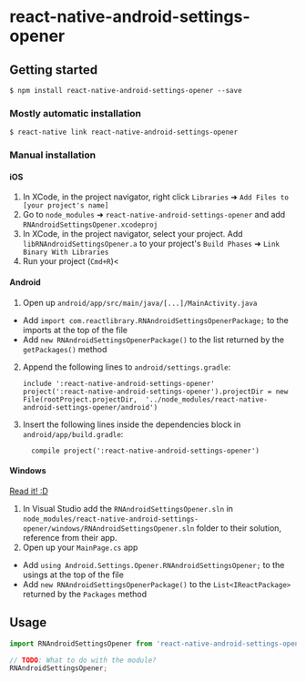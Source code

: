 
# react-native-android-settings-opener

## Getting started

`$ npm install react-native-android-settings-opener --save`

### Mostly automatic installation

`$ react-native link react-native-android-settings-opener`

### Manual installation


#### iOS

1. In XCode, in the project navigator, right click `Libraries` ➜ `Add Files to [your project's name]`
2. Go to `node_modules` ➜ `react-native-android-settings-opener` and add `RNAndroidSettingsOpener.xcodeproj`
3. In XCode, in the project navigator, select your project. Add `libRNAndroidSettingsOpener.a` to your project's `Build Phases` ➜ `Link Binary With Libraries`
4. Run your project (`Cmd+R`)<

#### Android

1. Open up `android/app/src/main/java/[...]/MainActivity.java`
  - Add `import com.reactlibrary.RNAndroidSettingsOpenerPackage;` to the imports at the top of the file
  - Add `new RNAndroidSettingsOpenerPackage()` to the list returned by the `getPackages()` method
2. Append the following lines to `android/settings.gradle`:
  	```
  	include ':react-native-android-settings-opener'
  	project(':react-native-android-settings-opener').projectDir = new File(rootProject.projectDir, 	'../node_modules/react-native-android-settings-opener/android')
  	```
3. Insert the following lines inside the dependencies block in `android/app/build.gradle`:
  	```
      compile project(':react-native-android-settings-opener')
  	```

#### Windows
[Read it! :D](https://github.com/ReactWindows/react-native)

1. In Visual Studio add the `RNAndroidSettingsOpener.sln` in `node_modules/react-native-android-settings-opener/windows/RNAndroidSettingsOpener.sln` folder to their solution, reference from their app.
2. Open up your `MainPage.cs` app
  - Add `using Android.Settings.Opener.RNAndroidSettingsOpener;` to the usings at the top of the file
  - Add `new RNAndroidSettingsOpenerPackage()` to the `List<IReactPackage>` returned by the `Packages` method


## Usage
```javascript
import RNAndroidSettingsOpener from 'react-native-android-settings-opener';

// TODO: What to do with the module?
RNAndroidSettingsOpener;
```
  